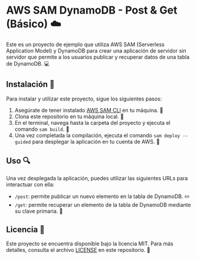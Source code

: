 # AWS SAM DynamoDB - Post & Get (Básico) :cloud:

Este es un proyecto de ejemplo que utiliza AWS SAM (Serverless Application Model) y DynamoDB para crear una aplicación de servidor sin servidor que permite a los usuarios publicar y recuperar datos de una tabla de DynamoDB. :computer:

## Instalación :wrench:

Para instalar y utilizar este proyecto, sigue los siguientes pasos:

1. Asegúrate de tener instalado [AWS SAM CLI](https://docs.aws.amazon.com/serverless-application-model/latest/developerguide/serverless-sam-cli-install.html) en tu máquina. :electric_plug:
2. Clona este repositorio en tu máquina local. :floppy_disk:
3. En el terminal, navega hasta la carpeta del proyecto y ejecuta el comando `sam build`. :hammer:
4. Una vez completada la compilación, ejecuta el comando `sam deploy --guided` para desplegar la aplicación en tu cuenta de AWS. :rocket:

## Uso :mag:

Una vez desplegada la aplicación, puedes utilizar las siguientes URLs para interactuar con ella:

- `/post`: permite publicar un nuevo elemento en la tabla de DynamoDB. :pencil2:
- `/get`: permite recuperar un elemento de la tabla de DynamoDB mediante su clave primaria. :mag_right:

## Licencia :scroll:

Este proyecto se encuentra disponible bajo la licencia MIT. Para más detalles, consulta el archivo [LICENSE](LICENSE) en este repositorio. :book:
